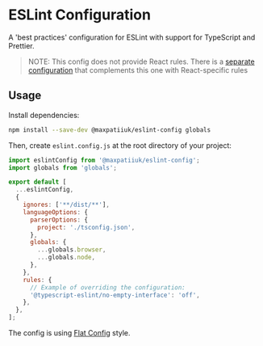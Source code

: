 # ESLint Configuration

A 'best practices' configuration for ESLint with support for TypeScript and
Prettier.

> NOTE: This config does not provide React rules. There is a
> [separate configuration](https://www.npmjs.com/package/@maxpatiiuk/eslint-config-react)
> that complements this one with React-specific rules

## Usage

Install dependencies:

```sh
npm install --save-dev @maxpatiiuk/eslint-config globals
```

Then, create `eslint.config.js` at the root directory of your project:

```js
import eslintConfig from '@maxpatiiuk/eslint-config';
import globals from 'globals';

export default [
  ...eslintConfig,
  {
    ignores: ['**/dist/**'],
    languageOptions: {
      parserOptions: {
        project: './tsconfig.json',
      },
      globals: {
        ...globals.browser,
        ...globals.node,
      },
    },
    rules: {
      // Example of overriding the configuration:
      '@typescript-eslint/no-empty-interface': 'off',
    },
  },
];
```

The config is using
[Flat Config](https://eslint.org/docs/latest/user-guide/configuring/configuration-files-new)
style.

